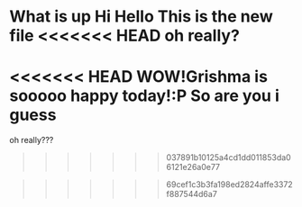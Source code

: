 What is up
Hi Hello
This is the new file
<<<<<<< HEAD
oh really?
=======
<<<<<<< HEAD
WOW!Grishma is sooooo happy today!:P
So are you i guess
=======
oh really???
>>>>>>> 037891b10125a4cd1dd011853da06121e26a0e77

>>>>>>> 69cef1c3b3fa198ed2824affe3372f887544d6a7

